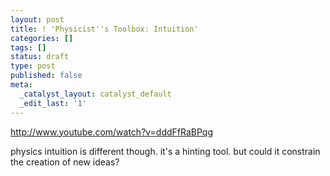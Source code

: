 ```yaml
---
layout: post
title: ! 'Physicist''s Toolbox: Intuition'
categories: []
tags: []
status: draft
type: post
published: false
meta:
  _catalyst_layout: catalyst_default
  _edit_last: '1'
---
```

<a href="http://www.youtube.com/watch?v=dddFfRaBPqg">http://www.youtube.com/watch?v=dddFfRaBPqg</a>

physics intuition is different though. it's a hinting tool. but could it constrain the creation of new ideas?
